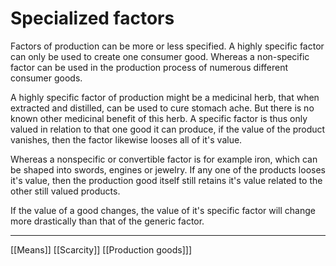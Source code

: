 # Specialized factors

Factors of production can be more or less specified. A highly specific factor can only be used to create one consumer good. Whereas a non-specific factor can be used in the production process of numerous different consumer goods.

A highly specific factor of production might be a medicinal herb, that when extracted and distilled, can be used to cure stomach ache. But there is no known other medicinal benefit of this herb. A specific factor is thus only valued in relation to that one good it can produce, if the value of the product vanishes, then the factor likewise looses all of it's value.

Whereas a nonspecific or convertible factor is for example iron, which can be shaped into swords, engines or jewelry. If any one of the products looses it's value, then the production good itself still retains it's value related to the other still valued products.

If the value of a good changes, the value of it's specific factor will change more drastically than that of the generic factor.

---
[[Means]]
[[Scarcity]]
[[Production goods]]]